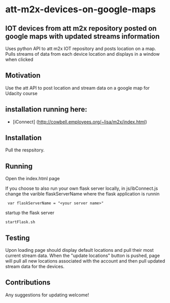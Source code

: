 # att-m2x-devices-on-google-maps

## IOT devices from att m2x repository posted on google maps with updated streams information
Uses python API to att m2x IOT repository and posts location on a map. Pulls streams of data from each
device location and displays in a window when clicked

## Motivation
Use the att API to post location and stream data on a google map for Udacity course

## installation running here:

* [iConnect] (http://cowbell.employees.org/~lisa/m2x/index.html) 


## Installation
Pull the respsitory.

## Running
Open the index.html page

If you choose to also run your own flask server locally,
in js/ibConnect.js change the varible flaskServerName where the flask application is runnin
```
 var flaskServerName = "<your server name>"

```


startup the flask server

```
startFlask.sh
```

## Testing
Upon loading page should display default locations and pull their most current stream data. 
When the "update locations" button is pushed, page will pull all new locations associated with
the account and then pull updated stream data for the devices.

## Contributions
Any suggestions for updating welcome!